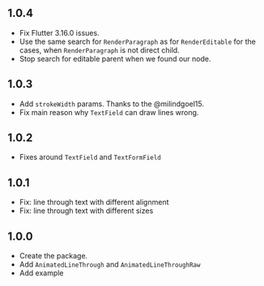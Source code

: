 ## 1.0.4

* Fix Flutter 3.16.0 issues.
* Use the same search for `RenderParagraph` as for `RenderEditable` for the cases, when `RenderParagraph` is not direct child.
* Stop search for editable parent when we found our node.

## 1.0.3

* Add `strokeWidth` params. Thanks to the @milindgoel15.
* Fix main reason why `TextField` can draw lines wrong.

## 1.0.2

* Fixes around `TextField` and `TextFormField`

## 1.0.1

* Fix: line through text with different alignment
* Fix: line through text with different sizes

## 1.0.0

* Create the package.
* Add `AnimatedLineThrough` and `AnimatedLineThroughRaw`
* Add example